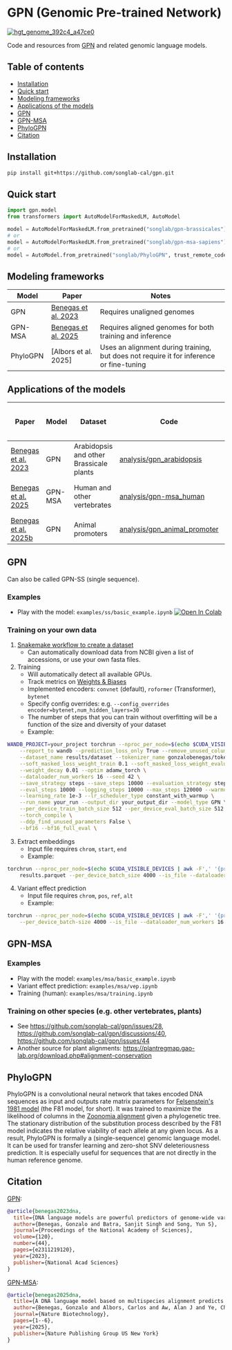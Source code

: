 # GPN (Genomic Pre-trained Network)
[![hgt_genome_392c4_a47ce0](https://github.com/user-attachments/assets/282b6204-156b-4b6d-83ff-2f4a53a9bb2e)](https://genome.ucsc.edu/s/gbenegas/gpn-arabidopsis)
 
Code and resources from [GPN](https://doi.org/10.1073/pnas.2311219120) and related genomic language models.

## Table of contents
- [Installation](#installation)
- [Quick start](#quick-start)
- [Modeling frameworks](#modeling-frameworks)
- [Applications of the models](#applications-of-the-models)
- [GPN](#gpn)
- [GPN-MSA](#gpn-msa)
- [PhyloGPN](#phylogpn)
- [Citation](#citation)

## Installation
```bash
pip install git+https://github.com/songlab-cal/gpn.git
```

## Quick start
```python
import gpn.model
from transformers import AutoModelForMaskedLM, AutoModel

model = AutoModelForMaskedLM.from_pretrained("songlab/gpn-brassicales")
# or
model = AutoModelForMaskedLM.from_pretrained("songlab/gpn-msa-sapiens")
# or
model = AutoModel.from_pretrained("songlab/PhyloGPN", trust_remote_code=True)
```

## Modeling frameworks
| Model | Paper | Notes |
| --------- | --- | ----------- |
| GPN | [Benegas et al. 2023](https://doi.org/10.1073/pnas.2311219120) | Requires unaligned genomes | 
| GPN-MSA | [Benegas et al. 2025](https://www.nature.com/articles/s41587-024-02511-w) | Requires aligned genomes for both training and inference |
| PhyloGPN | [Albors et al. 2025] | Uses an alignment during training, but does not require it for inference or fine-tuning |

## Applications of the models
| Paper |  Model | Dataset | Code | Resources on HuggingFace 🤗 |
|  -- | --- | ------- | ---- | -------------- |
| [Benegas et al. 2023](https://doi.org/10.1073/pnas.2311219120) | GPN | Arabidopsis and other Brassicale plants | [analysis/gpn_arabidopsis](analysis/gpn_arabidopsis) |  [Model, dataset, intermediate results](https://huggingface.co/collections/songlab/gpn-653191edcb0270ed05ad2c3e) |
| [Benegas et al. 2025](https://www.nature.com/articles/s41587-024-02511-w) | GPN-MSA | Human and other vertebrates | [analysis/gpn-msa_human](analysis/gpn-msa_human) | [Model, dataset, benchmarks, predictions](https://huggingface.co/collections/songlab/gpn-msa-65319280c93c85e11c803887) |
| [Benegas et al. 2025b](https://www.biorxiv.org/content/10.1101/2025.02.11.637758v1) | GPN | Animal promoters | [analysis/gpn_animal_promoter](analysis/gpn_animal_promoter) | [Model, dataset, benchmarks](https://huggingface.co/collections/songlab/traitgym-6796d4fbb825d5b94e65d30f) |
 
## GPN
Can also be called GPN-SS (single sequence).

### Examples
* Play with the model: `examples/ss/basic_example.ipynb` [![Open In Colab](https://colab.research.google.com/assets/colab-badge.svg)](https://colab.research.google.com/github/songlab-cal/gpn/blob/main/examples/ss/basic_example.ipynb)

### Training on your own data
1. [Snakemake workflow to create a dataset](workflow/make_dataset)
    - Can automatically download data from NCBI given a list of accessions, or use your own fasta files.
2. Training
    - Will automatically detect all available GPUs.
    - Track metrics on [Weights & Biases](https://wandb.ai/)
    - Implemented encoders: `convnet` (default), `roformer` (Transformer), `bytenet`
    - Specify config overrides: e.g. `--config_overrides encoder=bytenet,num_hidden_layers=30`
    - The number of steps that you can train without overfitting will be a function of the size and diversity of your dataset
    - Example:
```bash
WANDB_PROJECT=your_project torchrun --nproc_per_node=$(echo $CUDA_VISIBLE_DEVICES | awk -F',' '{print NF}') -m gpn.ss.run_mlm --do_train --do_eval \
    --report_to wandb --prediction_loss_only True --remove_unused_columns False \
    --dataset_name results/dataset --tokenizer_name gonzalobenegas/tokenizer-dna-mlm \
    --soft_masked_loss_weight_train 0.1 --soft_masked_loss_weight_evaluation 0.0 \
    --weight_decay 0.01 --optim adamw_torch \
    --dataloader_num_workers 16 --seed 42 \
    --save_strategy steps --save_steps 10000 --evaluation_strategy steps \
    --eval_steps 10000 --logging_steps 10000 --max_steps 120000 --warmup_steps 1000 \
    --learning_rate 1e-3 --lr_scheduler_type constant_with_warmup \
    --run_name your_run --output_dir your_output_dir --model_type GPN \
    --per_device_train_batch_size 512 --per_device_eval_batch_size 512 --gradient_accumulation_steps 1 --total_batch_size 2048 \
    --torch_compile \
    --ddp_find_unused_parameters False \
    --bf16 --bf16_full_eval \
```
3. Extract embeddings
    - Input file requires `chrom`, `start`, `end`
    - Example:
```bash
torchrun --nproc_per_node=$(echo $CUDA_VISIBLE_DEVICES | awk -F',' '{print NF}') -m gpn.ss.get_embeddings windows.parquet genome.fa.gz 100 your_output_dir \
    results.parquet --per_device_batch_size 4000 --is_file --dataloader_num_workers 16
```
4. Variant effect prediction
    - Input file requires `chrom`, `pos`, `ref`, `alt`
    - Example:
```bash
torchrun --nproc_per_node=$(echo $CUDA_VISIBLE_DEVICES | awk -F',' '{print NF}') -m gpn.ss.run_vep variants.parquet genome.fa.gz 512 your_output_dir results.parquet \
    --per_device_batch-size 4000 --is_file --dataloader_num_workers 16
```

## GPN-MSA

### Examples
* Play with the model: `examples/msa/basic_example.ipynb`
* Variant effect prediction: `examples/msa/vep.ipynb`
* Training (human): `examples/msa/training.ipynb`

### Training on other species (e.g. other vertebrates, plants)
* See https://github.com/songlab-cal/gpn/issues/28, https://github.com/songlab-cal/gpn/discussions/40, https://github.com/songlab-cal/gpn/issues/44
* Another source for plant alignments: https://plantregmap.gao-lab.org/download.php#alignment-conservation

## PhyloGPN
PhyloGPN is a convolutional neural network that takes encoded DNA sequences as input and outputs rate matrix parameters for [Felsenstein's 1981 model](https://en.wikipedia.org/wiki/Models_of_DNA_evolution#F81_model_(Felsenstein_1981)) (the F81 model, for short). It was trained to maximize the likelihood of columns in the [Zoonomia alignment](https://cglgenomics.ucsc.edu/november-2023-nature-zoonomia-with-expanded-primates-alignment/) given a phylogenetic tree. The stationary distribution of the substitution process described by the F81 model indicates the relative viability of each allele at any given locus. As a result, PhyloGPN is formally a (single-sequence) genomic language model. It can be used for transfer learning and zero-shot SNV deleteriousness prediction. It is especially useful for sequences that are not directly in the human reference genome.

## Citation
[GPN](https://doi.org/10.1073/pnas.2311219120):
```bibtex
@article{benegas2023dna,
  title={DNA language models are powerful predictors of genome-wide variant effects},
  author={Benegas, Gonzalo and Batra, Sanjit Singh and Song, Yun S},
  journal={Proceedings of the National Academy of Sciences},
  volume={120},
  number={44},
  pages={e2311219120},
  year={2023},
  publisher={National Acad Sciences}
}
```

[GPN-MSA](https://www.nature.com/articles/s41587-024-02511-w):
```bibtex
@article{benegas2025dna,
  title={A DNA language model based on multispecies alignment predicts the effects of genome-wide variants},
  author={Benegas, Gonzalo and Albors, Carlos and Aw, Alan J and Ye, Chengzhong and Song, Yun S},
  journal={Nature Biotechnology},
  pages={1--6},
  year={2025},
  publisher={Nature Publishing Group US New York}
}
```
